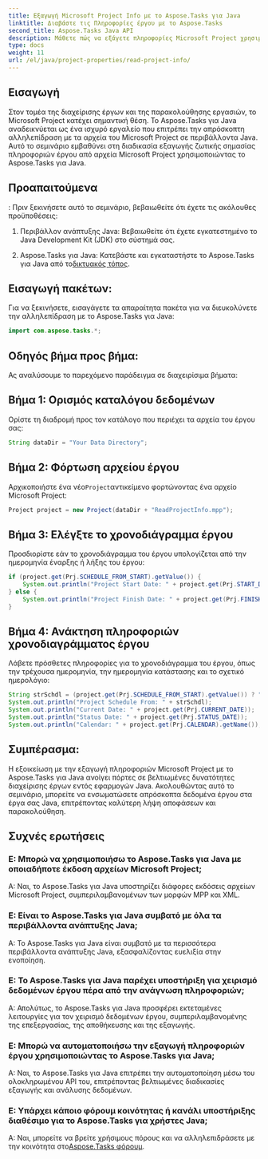 ```yaml
---
title: Εξαγωγή Microsoft Project Info με το Aspose.Tasks για Java
linktitle: Διαβάστε τις Πληροφορίες έργου με το Aspose.Tasks
second_title: Aspose.Tasks Java API
description: Μάθετε πώς να εξάγετε πληροφορίες Microsoft Project χρησιμοποιώντας το Aspose.Tasks για Java. Βελτιώστε τη διαχείριση έργου σε εφαρμογές Java χωρίς κόπο.
type: docs
weight: 11
url: /el/java/project-properties/read-project-info/
---
```

## Εισαγωγή
Στον τομέα της διαχείρισης έργων και της παρακολούθησης εργασιών, το Microsoft Project κατέχει σημαντική θέση. Το Aspose.Tasks για Java αναδεικνύεται ως ένα ισχυρό εργαλείο που επιτρέπει την απρόσκοπτη αλληλεπίδραση με τα αρχεία του Microsoft Project σε περιβάλλοντα Java. Αυτό το σεμινάριο εμβαθύνει στη διαδικασία εξαγωγής ζωτικής σημασίας πληροφοριών έργου από αρχεία Microsoft Project χρησιμοποιώντας το Aspose.Tasks για Java.
## Προαπαιτούμενα
:
Πριν ξεκινήσετε αυτό το σεμινάριο, βεβαιωθείτε ότι έχετε τις ακόλουθες προϋποθέσεις:
1. Περιβάλλον ανάπτυξης Java: Βεβαιωθείτε ότι έχετε εγκατεστημένο το Java Development Kit (JDK) στο σύστημά σας.
   
2.  Aspose.Tasks για Java: Κατεβάστε και εγκαταστήστε το Aspose.Tasks για Java από το[δικτυακός τόπος](https://releases.aspose.com/tasks/java/).

## Εισαγωγή πακέτων:
Για να ξεκινήσετε, εισαγάγετε τα απαραίτητα πακέτα για να διευκολύνετε την αλληλεπίδραση με το Aspose.Tasks για Java:
```java
import com.aspose.tasks.*;
```
## Οδηγός βήμα προς βήμα:
Ας αναλύσουμε το παρεχόμενο παράδειγμα σε διαχειρίσιμα βήματα:
## Βήμα 1: Ορισμός καταλόγου δεδομένων
Ορίστε τη διαδρομή προς τον κατάλογο που περιέχει τα αρχεία του έργου σας:
```java
String dataDir = "Your Data Directory";
```
## Βήμα 2: Φόρτωση αρχείου έργου
 Αρχικοποιήστε ένα νέο`Project`αντικείμενο φορτώνοντας ένα αρχείο Microsoft Project:
```java
Project project = new Project(dataDir + "ReadProjectInfo.mpp");
```
## Βήμα 3: Ελέγξτε το χρονοδιάγραμμα έργου
Προσδιορίστε εάν το χρονοδιάγραμμα του έργου υπολογίζεται από την ημερομηνία έναρξης ή λήξης του έργου:
```java
if (project.get(Prj.SCHEDULE_FROM_START).getValue()) {
    System.out.println("Project Start Date: " + project.get(Prj.START_DATE));
} else {
    System.out.println("Project Finish Date: " + project.get(Prj.FINISH_DATE));
}
```
## Βήμα 4: Ανάκτηση πληροφοριών χρονοδιαγράμματος έργου
Λάβετε πρόσθετες πληροφορίες για το χρονοδιάγραμμα του έργου, όπως την τρέχουσα ημερομηνία, την ημερομηνία κατάστασης και το σχετικό ημερολόγιο:
```java
String strSchdl = (project.get(Prj.SCHEDULE_FROM_START).getValue()) ? "Project Start Date" : "Project Finish Date";
System.out.println("Project Schedule From: " + strSchdl);
System.out.println("Current Date: " + project.get(Prj.CURRENT_DATE));
System.out.println("Status Date: " + project.get(Prj.STATUS_DATE));
System.out.println("Calendar: " + project.get(Prj.CALENDAR).getName());
```

## Συμπέρασμα:
Η εξοικείωση με την εξαγωγή πληροφοριών Microsoft Project με το Aspose.Tasks για Java ανοίγει πόρτες σε βελτιωμένες δυνατότητες διαχείρισης έργων εντός εφαρμογών Java. Ακολουθώντας αυτό το σεμινάριο, μπορείτε να ενσωματώσετε απρόσκοπτα δεδομένα έργου στα έργα σας Java, επιτρέποντας καλύτερη λήψη αποφάσεων και παρακολούθηση.
## Συχνές ερωτήσεις
### Ε: Μπορώ να χρησιμοποιήσω το Aspose.Tasks για Java με οποιαδήποτε έκδοση αρχείων Microsoft Project;
Α: Ναι, το Aspose.Tasks για Java υποστηρίζει διάφορες εκδόσεις αρχείων Microsoft Project, συμπεριλαμβανομένων των μορφών MPP και XML.
### Ε: Είναι το Aspose.Tasks για Java συμβατό με όλα τα περιβάλλοντα ανάπτυξης Java;
Α: Το Aspose.Tasks για Java είναι συμβατό με τα περισσότερα περιβάλλοντα ανάπτυξης Java, εξασφαλίζοντας ευελιξία στην ενοποίηση.
### Ε: Το Aspose.Tasks για Java παρέχει υποστήριξη για χειρισμό δεδομένων έργου πέρα από την ανάγνωση πληροφοριών;
Α: Απολύτως, το Aspose.Tasks για Java προσφέρει εκτεταμένες λειτουργίες για τον χειρισμό δεδομένων έργου, συμπεριλαμβανομένης της επεξεργασίας, της αποθήκευσης και της εξαγωγής.
### Ε: Μπορώ να αυτοματοποιήσω την εξαγωγή πληροφοριών έργου χρησιμοποιώντας το Aspose.Tasks για Java;
Α: Ναι, το Aspose.Tasks για Java επιτρέπει την αυτοματοποίηση μέσω του ολοκληρωμένου API του, επιτρέποντας βελτιωμένες διαδικασίες εξαγωγής και ανάλυσης δεδομένων.
### Ε: Υπάρχει κάποιο φόρουμ κοινότητας ή κανάλι υποστήριξης διαθέσιμο για το Aspose.Tasks για χρήστες Java;
 Α: Ναι, μπορείτε να βρείτε χρήσιμους πόρους και να αλληλεπιδράσετε με την κοινότητα στο[Aspose.Tasks φόρουμ](https://forum.aspose.com/c/tasks/15).